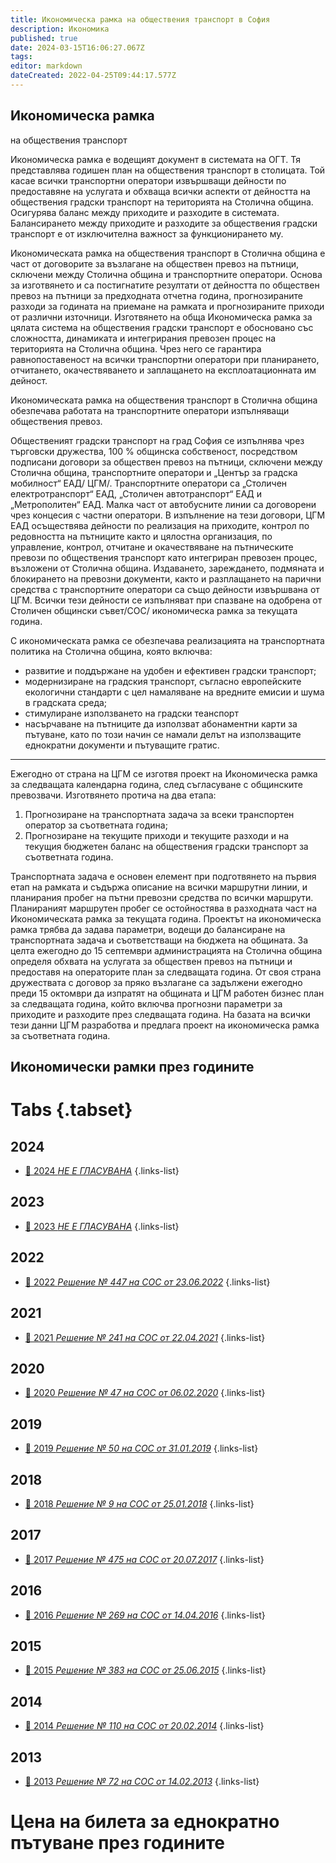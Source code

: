 ```yaml
---
title: Икономическа рамка на обществения транспорт в София
description: Икономика
published: true
date: 2024-03-15T16:06:27.067Z
tags: 
editor: markdown
dateCreated: 2022-04-25T09:44:17.577Z
---
```


## **Икономическа рамка**  
на обществения транспорт

Икономическа рамка е водещият документ в системата на ОГТ. Тя представлява годишен план на обществения транспорт в столицата. Той касае всички транспортни оператори извършващи дейности по предоставяне на услугата и обхваща всички аспекти от дейността на обществения градски транспорт на територията на Столична община. Осигурява баланс между приходите и разходите в системата. Балансирането между приходите и разходите за обществения градски транспорт е от изключителна важност за функционирането му. 

Икономическата рамка на обществения транспорт в Столична община е част от договорите за възлагане на обществен превоз на пътници, сключени между Столична община и транспортните оператори. Основа за изготвянето и са постигнатите резултати от дейността по обществен превоз на пътници за предходната отчетна година, прогнозираните разходи за годината на приемане на рамката и прогнозираните приходи от различни източници. Изготвянето на обща Икономическа рамка за цялата система на обществения градски транспорт е обосновано със сложността, динамиката и интегрирания превозен процес на територията на Столична община. Чрез него се гарантира равнопоставеност на всички транспортни оператори при планирането, отчитането, окачествяването и заплащането на експлоатационната им дейност.

Икономическата рамка на обществения транспорт в Столична община обезпечава работата на транспортните оператори изпълняващи обществения превоз. 

Общественият градски транспорт на град София се изпълнява чрез търговски дружества, 100 % общинска собственост, посредством подписани договори за обществен превоз на пътници, сключени между Столична община, транспортните оператори и „Център за градска мобилност“ ЕАД/ ЦГМ/. Транспортните оператори са „Столичен електротранспорт“ ЕАД, „Столичен автотранспорт“ ЕАД и „Метрополитен“ ЕАД. Малка част от автобусните линии са договорени чрез концесия с частни оператори. В изпълнение на тези договори, ЦГМ ЕАД осъществява дейности по реализация на приходите, контрол по редовността на пътниците както и цялостна организация, по управление, контрол, отчитане и окачествяване на пътническите превози по обществения транспорт като интегриран превозен процес, възложени от Столична община. Издаването, зареждането, подмяната и блокирането на превозни документи, както и разплащането на парични средства с транспортните оператори са също дейности извършвана от ЦГМ. Всички тези дейности се изпълняват при спазване на одобрена от Столичен общински съвет/СОС/ икономическа рамка за текущата година.

С икономическата рамка се обезпечава реализацията на транспортната политика на Столична община, която включва:

-   развитие и поддържане на удобен и ефективен градски транспорт;
-   модернизиране на градския транспорт, съгласно европейските екологични стандарти с цел намаляване на вредните емисии и шума в градската среда;
-   стимулиране използването на градски теанспорт
-   насърчаване на пътниците да използват абонаментни карти за пътуване, като по този начин се намали делът на използващите еднократни документи и пътуващите гратис.


---

Ежегодно от страна на ЦГМ се изготвя проект на Икономическа рамка за следващата календарна година, след съгласуване с общинските превозвачи. Изготвянето протича на два етапа: 
1. Прогнозиране на транспортната задача за всеки транспортен оператор за съответната година; 
2. Прогнозиране на текущите приходи и текущите разходи и на текущия бюджетен баланс на обществения градски транспорт за съответната година.

Транспортната задача е основен елемент при подготвянето на първия етап на рамката и съдържа описание на всички маршрутни линии, и планирания пробег на пътни превозни средства по всички маршрути. Планираният маршрутен пробег се остойностява в разходната част на Икономическата рамка за текущата година. Проектът на икономическа рамка трябва да задава параметри, водещи до балансиране на транспортната задача и съответстващи на бюджета на общината. За целта ежегодно до 15 септември администрацията на Столична община определя обхвата на услугата за обществен превоз на пътници и предоставя на операторите план за следващата година. От своя страна дружествата с договор за пряко възлагане са задължени ежегодно преди 15 октомври да изпратят на общината и ЦГМ работен бизнес план за следващата година, който включва прогнозни параметри за приходите и разходите през следващата година. На базата на всички тези данни ЦГМ разработва и предлага проект на икономическа рамка за съответната година.


## Икономически рамки през годините
# Tabs {.tabset}

## 2024
- [:memo: 2024 *НЕ Е ГЛАСУВАНА*](/bg/economics-and-society/economic-framework/2024)
{.links-list}


## 2023
- [:memo: 2023 *НЕ Е ГЛАСУВАНА*](/bg/economics-and-society/economic-framework/2023)
{.links-list}

## 2022
- [:memo: 2022 *Решение № 447 на СОС от 23.06.2022*](/bg/economics-and-society/economic-framework/2022)
{.links-list}

## 2021
- [:memo: 2021 *Решение № 241 на СОС от 22.04.2021*](/bg/economics-and-society/economic-framework/2021)
{.links-list}

## 2020
- [:memo: 2020 *Решение № 47 на СОС от 06.02.2020*](/bg/economics-and-society/economic-framework/2020)
{.links-list}

## 2019
- [:memo: 2019 *Решение № 50 на СОС от 31.01.2019*](/bg/economics-and-society/economic-framework/2019)
{.links-list}

## 2018
- [:memo: 2018 *Решение № 9 на СОС от 25.01.2018*](/bg/economics-and-society/economic-framework/2018)
{.links-list}

## 2017
- [:memo: 2017 *Решение № 475 на СОС от 20.07.2017*](/bg/economics-and-society/economic-framework/2017)
{.links-list}

## 2016
- [:memo: 2016 *Решение № 269 на СОС от 14.04.2016*](/bg/economics-and-society/economic-framework/2016)
{.links-list}

## 2015
- [:memo: 2015 *Решение № 383 на СОС от 25.06.2015*](/bg/economics-and-society/economic-framework/2015)
{.links-list}

## 2014
- [:memo: 2014 *Решение № 110 на СОС от 20.02.2014*](/bg/economics-and-society/economic-framework/2014)
{.links-list}

## 2013
- [:memo: 2013 *Решение № 72 на СОС от 14.02.2013*](/bg/economics-and-society/economic-framework/2013)
{.links-list}


##
<h1>Цена на билета за еднократно пътуване през годините</h1>
<p>&nbsp;</p>
<div id="charts">
  <canvas id="priceBarChart" class="barChart"></canvas> 
  <p> &nbsp;</p>
  <canvas id="byCategoryChart" class="barChart"></canvas>
  <p> &nbsp;</p>
  <canvas id="byMeansChart" class="barChart"></canvas>
</div>
<p>&nbsp;</p>

